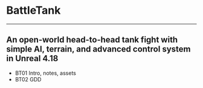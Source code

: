 # BattleTank
****

## An open-world head-to-head tank fight with simple AI, terrain, and advanced control system in Unreal 4.18
* BT01 Intro, notes, assets
* BT02 GDD
